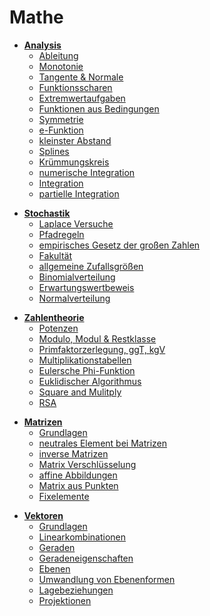# Mathe

<!-- /// [mathe-analysis] -->
* [**Analysis**](mathe/analysis.md)
  * [Ableitung](mathe/ableitung.md)
  * [Monotonie](mathe/monotonie.md)
  * [Tangente & Normale](mathe/tangente_normale.md)
  * [Funktionsscharen](mathe/funktionsscharen.md)
  * [Extremwertaufgaben](mathe/extremwertaufgaben.md)
  * [Funktionen aus Bedingungen](mathe/funktionen_aus_bedingungen.md)
  * [Symmetrie](mathe/symmetrie.md)
  * [e-Funktion](mathe/e-funktion.md)
  * [kleinster Abstand](mathe/kleinster_abstand.md)
  * [Splines](mathe/splines.md)
  * [Krümmungskreis](mathe/krümmungskreis.md)
  * [numerische Integration](mathe/numerische_integration.md)
  * [Integration](mathe/integration.md)
  * [partielle Integration](mathe/partielle_integration.md)
<!-- /// [mathe-analysis] -->

<!-- /// [mathe-stochastik] -->
* [**Stochastik**](/mathe/stochastik.md)
  * [Laplace Versuche](mathe/laplace.md)
  * [Pfadregeln](mathe/pfadregeln.md)
  * [empirisches Gesetz der großen Zahlen](mathe/empirisches_gesetz_der_großen_zahlen)
  * [Fakultät](mathe/factorial.md)
  * [allgemeine Zufallsgrößen](mathe/zufallsgrößen.md)
  * [Binomialverteilung](/mathe/binomialverteilung.md)
  * [Erwartungswertbeweis](mathe/erwartungswertbeweis.md)
  * [Normalverteilung](/mathe/normalverteilung.md)
<!-- /// [mathe-stochastik] -->

<!-- /// [mathe-zahlentheorie] -->
* [**Zahlentheorie**](/mathe/zahlentheorie.md)
  * [Potenzen](mathe/potenzen.md)
  * [Modulo, Modul & Restklasse](mathe/modulo_modul_restklasse.md)
  * [Primfaktorzerlegung, ggT, kgV](mathe/primfaktorzerlegung_ggt_kgv.md)
  * [Multiplikationstabellen](mathe/multiplikationstabellen.md)
  * [Eulersche Phi-Funktion](mathe/phi.md)
  * [Euklidischer Algorithmus](mathe/euklidischer_algorithmus.md)
  * [Square and Mulitply](mathe/square_and_multiply.md)
  * [RSA](mathe/rsa.md)
<!-- /// [mathe-zahlentheorie] -->

<!-- /// [mathe-matrizen] -->
* [**Matrizen**](/mathe/matrizen.md)
  * [Grundlagen](mathe/matrix_grundlagen.md)
  * [neutrales Element bei Matrizen](mathe/matrix_neutrales_element.md)
  * [inverse Matrizen](mathe/matrix_inverse.md)
  * [Matrix Verschlüsselung](mathe/matrix_verschluesselung.md)
  * [affine Abbildungen](mathe/affine_abbildungen.md)
  * [Matrix aus Punkten](mathe/abbildungsmatrix_aus_punkten.md)
  * [Fixelemente](/mathe/fixelemente.md)
<!-- /// [mathe-matrizen] -->

<!-- /// [mathe-vektoren] -->
* [**Vektoren**](/mathe/vektoren.md)
  * [Grundlagen](mathe/vektor_grundlagen.md)
  * [Linearkombinationen](/mathe/linearkombinationen.md)
  * [Geraden](/mathe/geraden.md)
  * [Geradeneigenschaften](/mathe/geradeneigenschaften.md)
  * [Ebenen](/mathe/ebenen.md)
  * [Umwandlung von Ebenenformen](/mathe/ebenenformumwandlungen.md)
  * [Lagebeziehungen](/mathe/lagebeziehungen.md)
  * [Projektionen](/mathe/projektionen.md)
<!-- /// [mathe-vektoren] -->